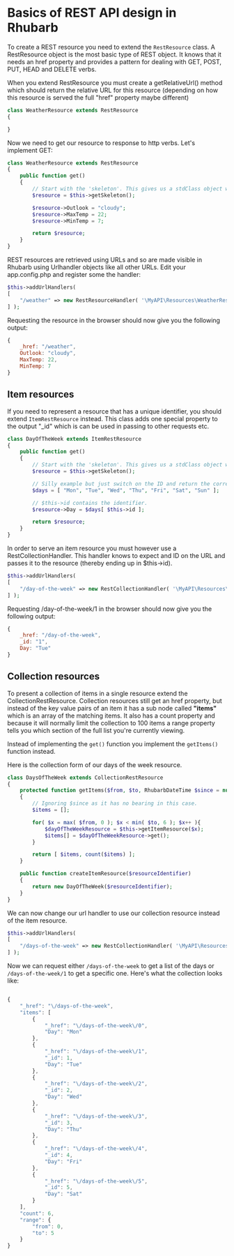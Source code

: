 Basics of REST API design in Rhubarb
====================================

To create a REST resource you need to extend the `RestResource` class. A RestResource object is the most basic
type of REST object. It knows that it needs an href property and provides a pattern for dealing with
GET, POST, PUT, HEAD and DELETE verbs.

When you extend RestResource you must create a getRelativeUrl() method which should return the relative URL for this
resource (depending on how this resource is served the full "href" property maybe different)

``` php
class WeatherResource extends RestResource
{

}
```

Now we need to get our resource to response to http verbs. Let's implement GET:

``` php
class WeatherResource extends RestResource
{
    public function get()
    {
        // Start with the 'skeleton'. This gives us a stdClass object with the href already populated.
        $resource = $this->getSkeleton();

        $resource->Outlook = "cloudy";
        $resource->MaxTemp = 22;
        $resource->MinTemp = 7;

        return $resource;
    }
}
```

REST resources are retrieved using URLs and so are made visible in Rhubarb using Urlhandler objects like
all other URLs. Edit your app.config.php and register some the handler:

``` php
$this->addUrlHandlers(
[
    "/weather" => new RestResourceHandler( '\MyAPI\Resources\WeatherResource' )
] );
```

Requesting the resource in the browser should now give you the following output:

``` javascript
{
    _href: "/weather",
    Outlook: "cloudy",
    MaxTemp: 22,
    MinTemp: 7
}
```

## Item resources

If you need to represent a resource that has a unique identifier, you should extend `ItemRestResource` instead.
This class adds one special property to the output "_id" which is can be used in passing to other requests etc.

``` php
class DayOfTheWeek extends ItemRestResource
{
    public function get()
    {
        // Start with the 'skeleton'. This gives us a stdClass object with the href already populated.
        $resource = $this->getSkeleton();

        // Silly example but just switch on the ID and return the correct day of the week.
        $days = [ "Mon", "Tue", "Wed", "Thu", "Fri", "Sat", "Sun" ];

        // $this->id contains the identifier.
        $resource->Day = $days[ $this->id ];

        return $resource;
    }
}
```

In order to serve an item resource you must however use a RestCollectionHandler. This handler knows to expect
and ID on the URL and passes it to the resource (thereby ending up in $this->id).

``` php
$this->addUrlHandlers(
[
    "/day-of-the-week" => new RestCollectionHandler( '\MyAPI\Resources\DayOfTheWeek' )
] );
```

Requesting /day-of-the-week/1 in the browser should now give you the following output:

``` javascript
{
    _href: "/day-of-the-week",
    _id: "1",
    Day: "Tue"
}
```

## Collection resources

To present a collection of items in a single resource extend the CollectionRestResource. Collection resources
still get an href property, but instead of the key value pairs of an item it has a sub node called **"items"**
which is an array of the matching items. It also has a count property and because it will normally limit the
collection to 100 items a range property tells you which section of the full list you're currently viewing.

Instead of implementing the `get()` function you implement the `getItems()` function instead.

Here is the collection form of our days of the week resource.

``` php
class DaysOfTheWeek extends CollectionRestResource
{
    protected function getItems($from, $to, RhubarbDateTime $since = null)
    {
        // Ignoring $since as it has no bearing in this case.
        $items = [];

        for( $x = max( $from, 0 ); $x < min( $to, 6 ); $x++ ){
            $dayOfTheWeekResource = $this->getItemResource($x);
            $items[] = $dayOfTheWeekResource->get();
        }

        return [ $items, count($items) ];
    }

    public function createItemResource($resourceIdentifier)
    {
        return new DayOfTheWeek($resourceIdentifier);
    }
}
```

We can now change our url handler to use our collection resource instead of the item resource.

``` php
$this->addUrlHandlers(
[
    "/days-of-the-week" => new RestCollectionHandler( '\MyAPI\Resources\DaysOfTheWeek' )
] );
```

Now we can request either `/days-of-the-week` to get a list of the days or `/days-of-the-week/1` to get a
specific one. Here's what the collection looks like:

``` javascript

{
    "_href": "\/days-of-the-week",
    "items": [
        {
            "_href": "\/days-of-the-week\/0",
            "Day": "Mon"
        },
        {
            "_href": "\/days-of-the-week\/1",
            "_id": 1,
            "Day": "Tue"
        },
        {
            "_href": "\/days-of-the-week\/2",
            "_id": 2,
            "Day": "Wed"
        },
        {
            "_href": "\/days-of-the-week\/3",
            "_id": 3,
            "Day": "Thu"
        },
        {
            "_href": "\/days-of-the-week\/4",
            "_id": 4,
            "Day": "Fri"
        },
        {
            "_href": "\/days-of-the-week\/5",
            "_id": 5,
            "Day": "Sat"
        }
    ],
    "count": 6,
    "range": {
        "from": 0,
        "to": 5
    }
}
```